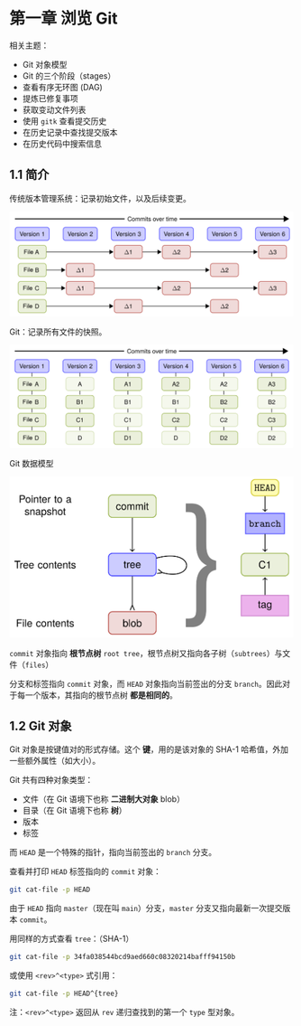 # 第一章 浏览 Git

相关主题：

- Git 对象模型
- Git 的三个阶段（stages）
- 查看有序无环图 (DAG)
- 提炼已修复事项
- 获取变动文件列表
- 使用 `gitk` 查看提交历史
- 在历史记录中查找提交版本
- 在历史代码中搜索信息



## 1.1 简介

传统版本管理系统：记录初始文件，以及后续变更。

![Conventional VCSs](./assets/c1-1.png)



Git：记录所有文件的快照。

![Git solution](assets/c1-2.png)



Git 数据模型

![Git data model](assets/c1-3.png)



`commit` 对象指向 **根节点树** `root tree`，根节点树又指向各子树（`subtrees`）与文件（`files`）

分支和标签指向 `commit` 对象，而 `HEAD` 对象指向当前签出的分支 `branch`。因此对于每一个版本，其指向的根节点树 **都是相同的**。



## 1.2 Git 对象

Git 对象是按键值对的形式存储。这个 **键**，用的是该对象的 SHA-1 哈希值，外加一些额外属性（如大小）。

Git 共有四种对象类型：

- 文件（在 Git 语境下也称 **二进制大对象** blob）
- 目录（在 Git 语境下也称 **树**）
- 版本
- 标签

而 `HEAD` 是一个特殊的指针，指向当前签出的 `branch` 分支。

查看并打印 `HEAD` 标签指向的 `commit` 对象：

```bash
git cat-file -p HEAD
```

由于 `HEAD` 指向 `master`（现在叫 `main`）分支，`master` 分支又指向最新一次提交版本 `commit`。



用同样的方式查看 `tree`：（SHA-1）

```bash
git cat-file -p 34fa038544bcd9aed660c08320214bafff94150b
```

或使用 `<rev>^<type>` 式引用：

```bash
git cat-file -p HEAD^{tree}
```

注：`<rev>^<type>` 返回从 `rev` 递归查找到的第一个 `type` 型对象。























